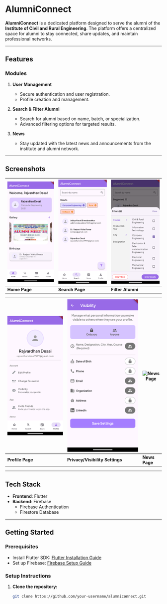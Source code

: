 # AlumniConnect

**AlumniConnect** is a dedicated platform designed to serve the alumni of the **Institute of Civil and Rural Engineering**. The platform offers a centralized space for alumni to stay connected, share updates, and maintain professional networks.

---

## Features

### Modules

1. **User Management**
   - Secure authentication and user registration.
   - Profile creation and management.

2. **Search & Filter Alumni**
   - Search for alumni based on name, batch, or specialization.
   - Advanced filtering options for targeted results.

3. **News**
   - Stay updated with the latest news and announcements from the institute and alumni network.

---

## Screenshots

| ![Home Page](Screenshots/home_page.png) | ![Search Alumni](Screenshots/search.png) | ![Filter Alumni](Screenshots/filter_alumni.png) |
|-----------------------------------------|-----------------------------------------|-----------------------------------------|
| **Home Page**                           | **Search Page**                         | **Filter Alumni**                        |

| ![Profile Page](Screenshots/profile.png) | ![Visibility Settings](Screenshots/visibility.png) | ![News Page](images/news.png) |
|------------------------------------------|------------------------------------------|------------------------------------------|
| **Profile Page**                         | **Privacy/Visibility Settings**          | **News Page**                            |

---

## Tech Stack

- **Frontend**: Flutter
- **Backend**: Firebase
  - Firebase Authentication
  - Firestore Database

---

## Getting Started

### Prerequisites

- Install Flutter SDK: [Flutter Installation Guide](https://flutter.dev/docs/get-started/install)
- Set up Firebase: [Firebase Setup Guide](https://firebase.google.com/docs/flutter/setup)

### Setup Instructions

1. **Clone the repository:**

   ```bash
   git clone https://github.com/your-username/alumniconnect.git
